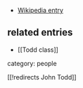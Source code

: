 
* [Wikipedia entry](http://en.wikipedia.org/wiki/J._A._Todd)

## related entries

* [[Todd class]]

category: people

[[!redirects John Todd]]

